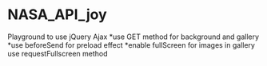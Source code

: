# NASA_API_joy
Playground to use jQuery Ajax
*use GET method for background and gallery
*use beforeSend for preload effect
*enable fullScreen for images in gallery use requestFullscreen method
